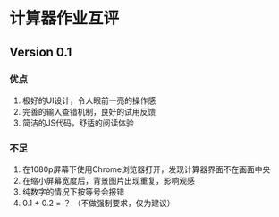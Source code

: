 # 计算器作业互评

## Version 0.1

### 优点

1. 极好的UI设计，令人眼前一亮的操作感
1. 完善的输入查错机制，良好的试用反馈
1. 简洁的JS代码，舒适的阅读体验

### 不足

1. 在1080p屏幕下使用Chrome浏览器打开，发现计算器界面不在画面中央
1. 在缩小屏幕宽度后，背景图片出现重复，影响观感
1. 纯数字的情况下按等号会报错
1. 0.1 + 0.2 = ？ （不做强制要求，仅为建议）